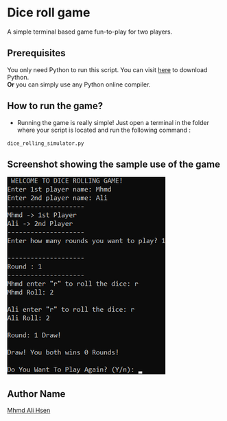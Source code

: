# Dice roll game
 A simple terminal based game fun-to-play for two players.

## Prerequisites
You only need Python to run this script. You can visit [here](https://www.python.org/downloads/) to download Python.  
**Or** you can simply use any Python online compiler.  

## How to run the game?
* Running the game is really simple! Just open a terminal in the folder where your script is located and run the following command :

```
dice_rolling_simulator.py
```

## Screenshot showing the sample use of the game
![](screenshot.png)  

## Author Name
[Mhmd Ali Hsen](https://github.com/mhmdali102)